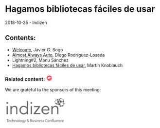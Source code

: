 # Hagamos bibliotecas fáciles de usar
2018-10-25 - Indizen

## Contents:
- [Welcome](welcome.pdf), Javier G. Sogo
- [Almost Always Auto](Almost.Always.Auto.pdf), Diego Rodríguez-Losada
- Lightning#2, Manu Sánchez
- [Hagamos bibliotecas fáciles de usar](Madrid_C_Cpp_2018_10_25_MartinKR_Bibliotecas_16_9.pdf), Martín Knoblauch

### Related content: [<img src="../assets/brand-logos/meetup.svg" alt="meetup" height="20"/>](https://www.meetup.com/es-ES/Madrid-C-Cpp/events/255584452/)

We are grateful to the sponsors of this meeting:  

[<img src="../assets/sponsor-logos/indizen.png" alt="Indizen" width="200"/>](https://indizen.com/)
